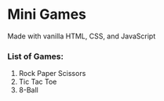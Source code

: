 # Mini Games

Made with vanilla HTML, CSS, and JavaScript
### List of Games:
1. Rock Paper Scissors
2. Tic Tac Toe
3. 8-Ball
